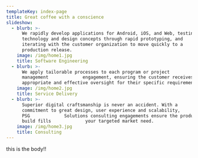 ```yaml
---
templateKey: index-page
title: Great coffee with a conscience
slideshow:
  - blurb: >-
      We rapidly develop applications for Android, iOS, and Web, testing
      technology and design concepts through rapid prototyping, and            
      iterating with the customer organization to move quickly to a            
      production release.
    image: /img/home1.jpg
    title: Software Engineering
  - blurb: >-
      We apply tailorable processes to each program or project
      management             engagement, ensuring the customer receives the most
      appropriate and effective oversight for their specific requirements.
    image: /img/home2.jpg
    title: Service Delivery
  - blurb: >-
      Superior digital craftsmanship is never an accident. With a            
      commitment to great design, user experience and scalability,
      PSG             Solutions consulting engagements ensure the product you
      build fills             your targeted market need.
    image: /img/home3.jpg
    title: Consulting
---
```

this is the body!!
